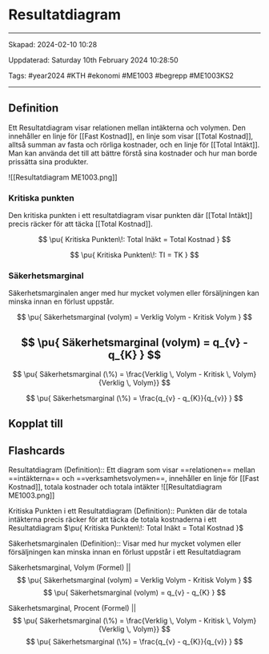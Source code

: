# Resultatdiagram

---

Skapad: 2024-02-10 10:28

Uppdaterad: Saturday 10th February 2024 10:28:50

Tags: #year2024 #KTH #ekonomi #ME1003 #begrepp #ME1003KS2

---

## Definition

Ett Resultatdiagram visar relationen mellan intäkterna och volymen. Den innehåller en linje för [[Fast Kostnad]], en linje som visar [[Total Kostnad]], alltså summan av fasta och rörliga kostnader, och en linje för [[Total Intäkt]]. Man kan använda det till att bättre förstå sina kostnader och hur man borde prissätta sina produkter.

![[Resultatdiagram ME1003.png]]

### Kritiska punkten

Den kritiska punkten i ett resultatdiagram visar punkten där [[Total Intäkt]] precis räcker för att täcka [[Total Kostnad]].

$$
\pu{ Kritiska Punkten\!: Total Inäkt = Total Kostnad  }
$$

$$
\pu{ Kritiska Punkten\!: TI = TK  }
$$

### Säkerhetsmarginal

Säkerhetsmarginalen anger med hur mycket volymen eller försäljningen kan minska innan en förlust uppstår.

$$
\pu{ Säkerhetsmarginal (volym) = Verklig Volym - Kritisk Volym  }
$$

$$
\pu{ Säkerhetsmarginal (volym) = q_{v} - q_{K}  }
$$
---
$$
\pu{ Säkerhetsmarginal (\%) = \frac{Verklig \, Volym - Kritisk \, Volym}{Verklig \, Volym}}
$$

$$
\pu{ Säkerhetsmarginal (\%) = \frac{q_{v} - q_{K}}{q_{v}}  }
$$

## Kopplat till

## Flashcards

Resultatdiagram (Definition):: Ett diagram som visar ==relationen== mellan ==intäkterna== och ==verksamhetsvolymen==, innehåller en linje för [[Fast Kostnad]], totala kostnader och totala intäkter
![[Resultatdiagram ME1003.png]]

Kritiska Punkten i ett Resultatdiagram (Definition):: Punkten där de totala intäkterna precis räcker för att täcka de totala kostnaderna i ett Resultatdiagram $\pu{ Kritiska Punkten\!: Total Inäkt = Total Kostnad  }$

Säkerhetsmarginalen (Definition):: Visar med hur mycket volymen eller försäljningen kan minska innan en förlust uppstår i ett Resultatdiagram

Säkerhetsmarginal, Volym (Formel)
||
$$
\pu{ Säkerhetsmarginal (volym) = Verklig Volym - Kritisk Volym  }
$$
$$
\pu{ Säkerhetsmarginal (volym) = q_{v} - q_{K}  }
$$

Säkerhetsmarginal, Procent (Formel)
||
$$
\pu{ Säkerhetsmarginal (\%) = \frac{Verklig \, Volym - Kritisk \, Volym}{Verklig \, Volym}}
$$
$$
\pu{ Säkerhetsmarginal (\%) = \frac{q_{v} - q_{K}}{q_{v}}  }
$$
